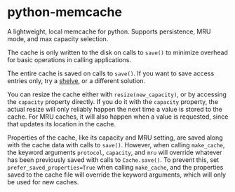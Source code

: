 # python-memcache
A  lightweight, local memcache for python. Supports persistence, MRU mode, and max capacity selection.

The cache is only written to the disk on calls to `save()` to minimize overhead for basic operations in calling applications.

The entire cache is saved on calls to `save()`. If you want to save access entries only, try a [shelve](https://docs.python.org/3/library/shelve.html), or a different solution.

You can resize the cache either with `resize(new_capacity)`, or by accessing the `capacity` property directly.
If you do it with the `capacity` property, the actual resize will only reliably happen the next time a value is stored to the cache. 
For MRU caches, it will also happen when a value is requested, since that updates its location in the cache.

Properties of the cache, like its capacity and MRU setting, are saved along with the cache data with calls to `save()`. 
However, when calling `make_cache`, the keyword arguments `protocol`, `capacity`, and `mru` will override whatever has been previously saved with calls to `Cache.save()`.
To prevent this, set `prefer_saved_properties=True` when calling `make_cache`, and the properties saved to the cache file will override the keyword arguments, which will only be used for new caches.
